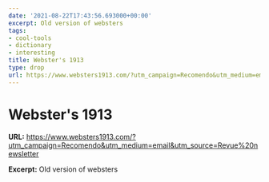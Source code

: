 ```yaml
---
date: '2021-08-22T17:43:56.693000+00:00'
excerpt: Old version of websters
tags:
- cool-tools
- dictionary
- interesting
title: Webster's 1913
type: drop
url: https://www.websters1913.com/?utm_campaign=Recomendo&utm_medium=email&utm_source=Revue%20newsletter
---
```


# Webster's 1913

**URL:** https://www.websters1913.com/?utm_campaign=Recomendo&utm_medium=email&utm_source=Revue%20newsletter

**Excerpt:** Old version of websters
